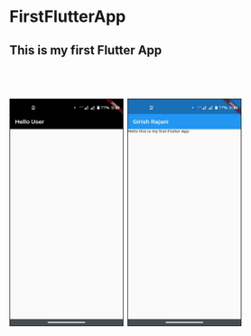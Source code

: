 # FirstFlutterApp

<h2> This is my first Flutter App </h2><br>
<h1><img src = "/SC1.jpeg" border="1" width="200" height="400">  <img src = "/SC2..jpeg" border="1" width="200" height="400"></h1>
